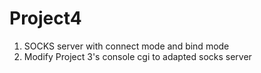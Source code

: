 # Project4
1. SOCKS server with connect mode and bind mode
2. Modify Project 3's console cgi to adapted socks server

